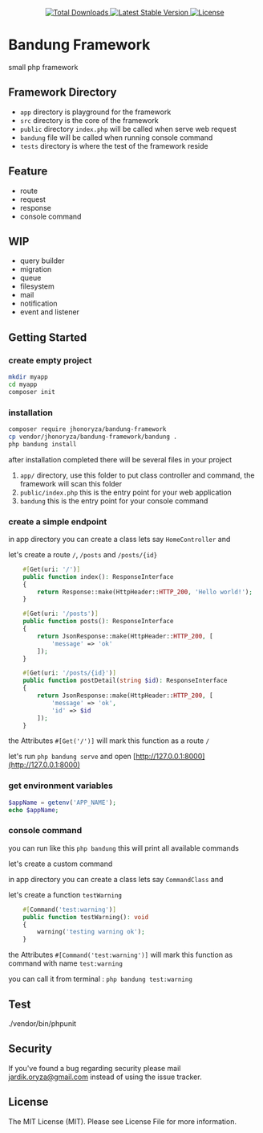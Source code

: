 <p align="center">
    <a href="https://packagist.org/packages/jhonoryza/bandung-framework">
        <img src="https://poser.pugx.org/jhonoryza/bandung-framework/d/total.svg" alt="Total Downloads">
    </a>
    <a href="https://packagist.org/packages/jhonoryza/bandung-framework">
        <img src="https://poser.pugx.org/jhonoryza/bandung-framework/v/stable.svg" alt="Latest Stable Version">
    </a>
    <a href="https://packagist.org/packages/jhonoryza/bandung-framework">
        <img src="https://poser.pugx.org/jhonoryza/bandung-framework/license.svg" alt="License">
    </a>
</p>

# Bandung Framework

small php framework

## Framework Directory

- `app` directory is playground for the framework
- `src` directory is the core of the framework
- `public` directory `index.php` will be called when serve web request
- `bandung` file will be called when running console command
- `tests` directory is where the test of the framework reside

## Feature

- route
- request
- response
- console command

## WIP

- query builder
- migration
- queue
- filesystem
- mail
- notification
- event and listener

## Getting Started

### create empty project

```bash
mkdir myapp
cd myapp
composer init
```

### installation

```bash
composer require jhonoryza/bandung-framework
cp vendor/jhonoryza/bandung-framework/bandung .
php bandung install
```

after installation completed there will be several files in your project

1. `app/` directory, use this folder to put class controller and command, the framework will scan this folder
2. `public/index.php` this is the entry point for your web application
3. `bandung` this is the entry point for your console command

### create a simple endpoint

in app directory you can create a class lets say `HomeController` and

let's create a route `/`, `/posts` and `/posts/{id}`

```php
    #[Get(uri: '/')]
    public function index(): ResponseInterface
    {
        return Response::make(HttpHeader::HTTP_200, 'Hello world!');
    }

    #[Get(uri: '/posts')]
    public function posts(): ResponseInterface
    {
        return JsonResponse::make(HttpHeader::HTTP_200, [
            'message' => 'ok'
        ]);
    }

    #[Get(uri: '/posts/{id}')]
    public function postDetail(string $id): ResponseInterface
    {
        return JsonResponse::make(HttpHeader::HTTP_200, [
            'message' => 'ok',
            'id' => $id
        ]);
    }
```

the Attributes `#[Get('/')]` will mark this function as a route `/`

let's run `php bandung serve` and open [http://127.0.0.1:8000](http://127.0.0.1:8000)

### get environment variables

```php
$appName = getenv('APP_NAME');
echo $appName;
```

### console command

you can run like this `php bandung` this will print all available commands

let's create a custom command

in app directory you can create a class lets say `CommandClass` and

let's create a function `testWarning`

```php
    #[Command('test:warning')]
    public function testWarning(): void
    {
        warning('testing warning ok');
    }
```

the Attributes `#[Command('test:warning')]` will mark this function as command with name `test:warning`

you can call it from terminal : `php bandung test:warning`

## Test

./vendor/bin/phpunit

## Security

If you've found a bug regarding security please mail jardik.oryza@gmail.com instead of using the issue tracker.

## License

The MIT License (MIT). Please see License File for more information.
